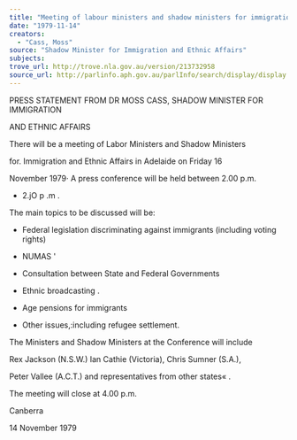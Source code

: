```yaml
---
title: "Meeting of labour ministers and shadow ministers for immigration and ethnic affairs"
date: "1979-11-14"
creators:
  - "Cass, Moss"
source: "Shadow Minister for Immigration and Ethnic Affairs"
subjects:
trove_url: http://trove.nla.gov.au/version/213732958
source_url: http://parlinfo.aph.gov.au/parlInfo/search/display/display.w3p;query=Id%3A%22media/pressrel/HPR08004970%22
---
```


 PRESS STATEMENT FROM DR MOSS CASS, SHADOW MINISTER FOR IMMIGRATION

 AND ETHNIC AFFAIRS

 There will be a meeting of Labor Ministers and Shadow Ministers 

 for. Immigration and Ethnic Affairs in Adelaide on Friday 16 

 November 1979· A press conference will be held between 2.00 p.m. 

 - 2.jO p .m .

 The main topics to be discussed will be:

 - Federal legislation discriminating against immigrants  (including voting rights)

 - NUMAS '

 - Consultation between State and Federal Governments

 - Ethnic broadcasting .

 - Age pensions for immigrants

 - Other issues,:including refugee settlement.

 The Ministers and Shadow Ministers at the Conference will include 

 Rex Jackson (N.S.W.) Ian Cathie (Victoria),  Chris Sumner (S.A.), 

 Peter Vallee (A.C.T.) and representatives from other states«  .

 The meeting will close at 4.00 p.m.

 Canberra 

 14 November 1979

